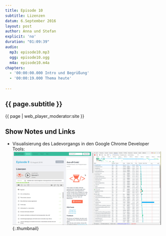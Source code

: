 ```yaml
---
title: Episode 10
subtitle: Lizenzen
datum: 6.September 2016
layout: post
author: Anna und Stefan
explicit: 'no'
duration: "01:09:39"
audio:
  mp3: episode10.mp3
  ogg: episode10.ogg
  m4a: episode10.m4a
chapters:
  - '00:00:00.000 Intro und Begrüßung'
  - '00:00:19.000 Thema heute'

---
```


## {{ page.subtitle }}

{{ page | web_player_moderator:site }}

## Show Notes und Links

* Visualisierung des Ladevorgangs in den Google Chrome Developer Tools: ![Ladevorgang](/img/ladevorgang.png){:.thumbnail}